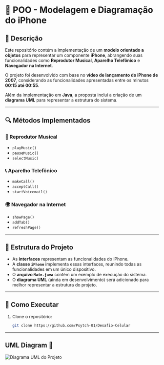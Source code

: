 # 📱 POO - Modelagem e Diagramação do iPhone

## 📝 Descrição
Este repositório contém a implementação de um **modelo orientado a objetos** para representar um componente **iPhone**, abrangendo suas funcionalidades como **Reprodutor Musical**, **Aparelho Telefônico** e **Navegador na Internet**.

O projeto foi desenvolvido com base no **vídeo de lançamento do iPhone de 2007**, considerando as funcionalidades apresentadas entre os minutos **00:15 até 00:55**.

Além da implementação em **Java**, a proposta inclui a criação de um **diagrama UML** para representar a estrutura do sistema.

---

## 🔍 Métodos Implementados

### 🎵 Reprodutor Musical
- `playMusic()`
- `pauseMusic()`
- `selectMusic)`

### 📞 Aparelho Telefônico
- `makeCall()`
- `acceptCall()`
- `startVoicemail()`

### 🌍 Navegador na Internet
- `showPage()`
- `addTab()`
- `refreshPage()`

---

## 📂 Estrutura do Projeto

- As **interfaces** representam as funcionalidades do iPhone.
- A **classe `iPhone`** implementa essas interfaces, reunindo todas as funcionalidades em um único dispositivo.
- O **arquivo `Main.java`** contém um exemplo de execução do sistema.
- O **diagrama UML** (ainda em desenvolvimento) será adicionado para melhor representar a estrutura do projeto.

---

## 🚀 Como Executar
1. Clone o repositório:
   ```bash
   git clone https://github.com/Psytch-01/Desafio-Celular
   
---

## UML Diagram 📐

![Diagrama UML do Projeto](https://raw.githubusercontent.com/Psytch-01/Desafio-Celular/main/Assets/UML-Desafio-Iphone.PNG)
